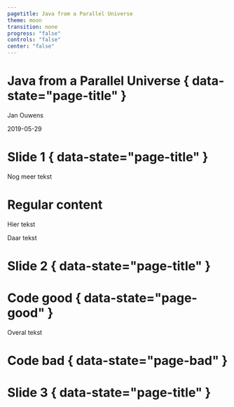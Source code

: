 ```yaml
---
pagetitle: Java from a Parallel Universe
theme: moon
transition: none
progress: "false"
controls: "false"
center: "false"
---
```

# Java from a Parallel Universe { data-state="page-title" }

Jan Ouwens

2019-05-29

# Slide 1 { data-state="page-title" }

Nog meer tekst

# Regular content

Hier tekst

Daar tekst

# Slide 2 { data-state="page-title" }

# Code good { data-state="page-good" }

Overal tekst

# Code bad { data-state="page-bad" }

# Slide 3 { data-state="page-title" }

